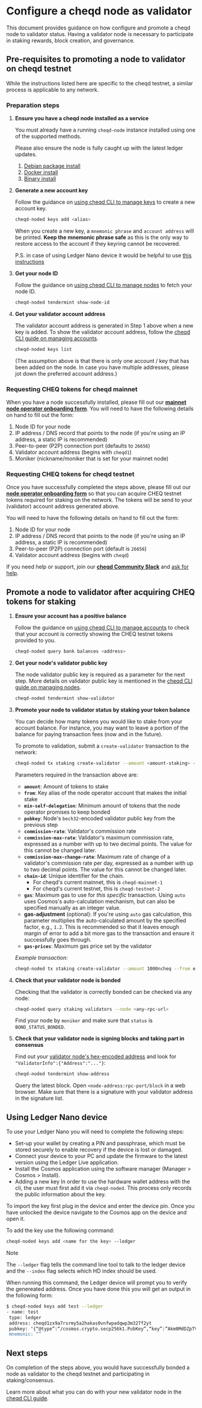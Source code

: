 # Configure a cheqd node as validator

This document provides guidance on how configure and promote a cheqd node to validator status. Having a validator node is necessary to participate in staking rewards, block creation, and governance.

## Pre-requisites to promoting a node to validator on cheqd testnet

While the instructions listed here are specific to the cheqd testnet, a similar process is applicable to any network.

### Preparation steps

1.  **Ensure you have a cheqd node installed as a service**

    You must already have a running `cheqd-node` instance installed using one of the supported methods.

    Please also ensure the node is fully caught up with the latest ledger updates.

    1. [Debian package install](debian/deb-package-install.md)
    2. [Docker install](docker-install.md)
    3. [Binary install](binary-install.md)
2.  **Generate a new account key**

    Follow the guidance on [using cheqd CLI to manage keys](../cheqd-cli/cheqd-cli-key-management.md) to create a new account key.

    ```bash
    cheqd-noded keys add <alias>
    ```

    When you create a new key, a `mnemonic phrase` and `account address` will be printed. **Keep the mnemonic phrase safe** as this is the only way to restore access to the account if they keyring cannot be recovered.

    P.S. in case of using Ledger Nano device it would be helpful to use [this instructions](configure-new-validator.md#using-ledger-nano-device)
3.  **Get your node ID**

    Follow the guidance on [using cheqd CLI to manage nodes](../cheqd-cli/cheqd-cli-node-management.md) to fetch your node ID.

    ```bash
    cheqd-noded tendermint show-node-id
    ```
4.  **Get your validator account address**

    The validator account address is generated in Step 1 above when a new key is added. To show the validator account address, follow the [cheqd CLI guide on managing accounts](../cheqd-cli/cheqd-cli-accounts.md).

    ```bash
    cheqd-noded keys list
    ```

    (The assumption above is that there is only one account / key that has been added on the node. In case you have multiple addresses, please jot down the preferred account address.)

### Requesting CHEQ tokens for cheqd mainnet

When you have a node successfully installed, please fill out our [**mainnet node operator onboarding form**](http://cheqd.link/mainnet-onboarding). You will need to have the following details on hand to fill out the form:

1. Node ID for your node
2. IP address / DNS record that points to the node (if you're using an IP address, a static IP is recommended)
3. Peer-to-peer (P2P) connection port (defaults to `26656`)
4. Validator account address (begins with `cheqd1`)
5. Moniker (nickname/moniker that is set for your mainnet node)

### Requesting CHEQ tokens for cheqd testnet

Once you have successfully completed the steps above, please fill out our [**node operator onboarding form**](http://cheqd.link/join-testnet-form) so that you can acquire CHEQ testnet tokens required for staking on the network. The tokens will be send to your (validator) account address generated above.

You will need to have the following details on hand to fill out the form:

1. Node ID for your node
2. IP address / DNS record that points to the node (if you're using an IP address, a static IP is recommended)
3. Peer-to-peer (P2P) connection port (default is `26656`)
4. Validator account address (begins with `cheqd`)

If you need help or support, join our [**cheqd Community Slack**](http://cheqd.link/join-cheqd-slack) and [ask for help](https://cheqd-community.slack.com/archives/C02AQ9UK4HY).

## Promote a node to validator after acquiring CHEQ tokens for staking

1.  **Ensure your account has a positive balance**

    Follow the guidance on [using cheqd CLI to manage accounts](../cheqd-cli/cheqd-cli-accounts.md) to check that your account is correctly showing the CHEQ testnet tokens provided to you.

    ```bash
    cheqd-noded query bank balances <address>
    ```
2.  **Get your node's validator public key**

    The node validator public key is required as a parameter for the next step. More details on validator public key is mentioned in the [cheqd CLI guide on managing nodes](../cheqd-cli/cheqd-cli-node-management.md).

    ```bash
    cheqd-noded tendermint show-validator
    ```
3.  **Promote your node to validator status by staking your token balance**

    You can decide how many tokens you would like to stake from your account balance. For instance, you may want to leave a portion of the balance for paying transaction fees (now and in the future).

    To promote to validation, submit a `create-validator` transaction to the network:

    ```bash
    cheqd-noded tx staking create-validator --amount <amount-staking> --from <key-name> --chain-id <chain-id> --min-self-delegation <min-self-delegation> --gas auto --gas-adjustment <multiplication-factor> --gas-prices <price-gas> --pubkey <validator-pubkey> --commission-max-change-rate <commission-max-change-rate> --commission-max-rate <commission-max-rate> --commission-rate <commission-rate>
    ```

    Parameters required in the transaction above are:

    * **`amount`**: Amount of tokens to stake
    * **`from`**: Key alias of the node operator account that makes the initial stake
    * **`min-self-delegation`**: Minimum amount of tokens that the node operator promises to keep bonded
    * **`pubkey`**: Node's `bech32`-encoded validator public key from the previous step
    * **`commission-rate`**: Validator's commission rate
    * **`commission-max-rate`**: Validator's maximum commission rate, expressed as a number with up to two decimal points. The value for this cannot be changed later.
    * **`commission-max-change-rate`**: Maximum rate of change of a validator's commission rate per day, expressed as a number with up to two decimal points. The value for this cannot be changed later.
    * **`chain-id`**: Unique identifier for the chain.
      * For cheqd's current mainnet, this is `cheqd-mainnet-1`
      * For cheqd's current testnet, this is `cheqd-testnet-2`
    * **`gas`**: Maximum gas to use for _this specific_ transaction. Using `auto` uses Cosmos's auto-calculation mechanism, but can also be specified manually as an integer value.
    * **gas-adjustment** (optional): If you're using `auto` gas calculation, this parameter multiplies the auto-calculated amount by the specified factor, e.g., `1.2`. This is recommended so that it leaves enough margin of error to add a bit more gas to the transaction and ensure it successfully goes through.
    * **`gas-prices`**: Maximum gas price set by the validator

    _Example transaction:_

    ```bash
    cheqd-noded tx staking create-validator --amount 1000ncheq --from eu-node-operator --moniker node1-eu-testnet-cheqd --chain-id cheqd-mainnet-1 --min-self-delegation="1" --gas="300000" --gas-prices="25ncheq" --pubkey '{"@type":"/cosmos.crypto.ed25519.PubKey","key":"4anVUO8WhmRMqG1t4z6VxqmqZL3V7q6HqucjwZePiUw="}' --commission-max-change-rate="0.02" --commission-max-rate="0.02" --commission-rate="0.01" --node http://sentry1.eu.cheqd.net:26657
    ```
4.  **Check that your validator node is bonded**

    Checking that the validator is correctly bonded can be checked via any node:

    ```bash
    cheqd-noded query staking validators --node <any-rpc-url>
    ```

    Find your node by `moniker` and make sure that `status` is `BOND_STATUS_BONDED`.
5.  **Check that your validator node is signing blocks and taking part in consensus**

    Find out your [validator node's hex-encoded address](../cheqd-cli/cheqd-cli-node-management.md) and look for `"ValidatorInfo":{"Address":"..."}`:

    ```bash
    cheqd-noded tendermint show-address
    ```

    Query the latest block. Open `<node-address:rpc-port/block` in a web browser. Make sure that there is a signature with your validator address in the signature list.

## Using Ledger Nano device

To use your Ledger Nano you will need to complete the following steps:

* Set-up your wallet by creating a PIN and passphrase, which must be stored securely to enable recovery if the device is lost or damaged.
* Connect your device to your PC and update the firmware to the latest version using the Ledger Live application.
* Install the Cosmos application using the software manager (Manager > Cosmos > Install).
* Adding a new key In order to use the hardware wallet address with the cli, the user must first add it via `cheqd-noded`. This process only records the public information about the key.

To import the key first plug in the device and enter the device pin. Once you have unlocked the device navigate to the Cosmos app on the device and open it.

To add the key use the following command:

```bash
cheqd-noded keys add <name for the key> --ledger
```

Note

The `--ledger` flag tells the command line tool to talk to the ledger device and the `--index` flag selects which HD index should be used.

When running this command, the Ledger device will prompt you to verify the genereated address. Once you have done this you will get an output in the following form:

```bash
$ cheqd-noded keys add test --ledger
- name: test
 type: ledger
 address: cheqd1zx9a7rsrmy5a2hakas0vnfwpadqwp3m327f2yt
 pubkey: ‘{“@type”:“/cosmos.crypto.secp256k1.PubKey”,“key”:“Akm0MdDZpTVltoCpRmmWd/wxiosA9edjPlbNcirs4YO1"}’
 mnemonic: “”
```

## Next steps

On completion of the steps above, you would have successfully bonded a node as validator to the cheqd testnet and participating in staking/consensus.

Learn more about what you can do with your new validator node in the [cheqd CLI guide](../cheqd-cli/).
